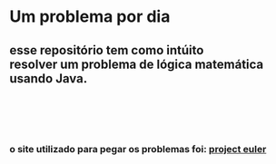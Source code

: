 <h1>Um problema por dia</h1>

<h2>esse repositório tem como intúito <br>
resolver um problema de lógica matemática <br>
usando Java.<h2>

<br><br>

<h3>o site utilizado para pegar os problemas foi: 
<a href='https://projecteuler.net/archives' >project euler</a><h3>